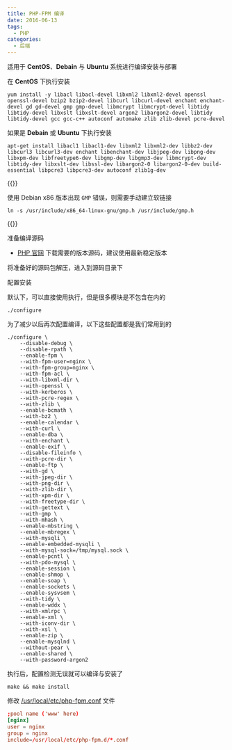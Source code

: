 ```yaml
---
title: PHP-FPM 编译
date: 2016-06-13
tags:
  - PHP
categories:
  - 后端
---
```


适用于 **CentOS**、**Debain** 与 **Ubuntu** 系统进行编译安装与部署

在 **CentOS** 下执行安装

```shell
yum install -y libacl libacl-devel libxml2 libxml2-devel openssl openssl-devel bzip2 bzip2-devel libcurl libcurl-devel enchant enchant-devel gd gd-devel gmp gmp-devel libmcrypt libmcrypt-devel libtidy libtidy-devel libxslt libxslt-devel argon2 libargon2-devel libtidy libtidy-devel gcc gcc-c++ autoconf automake zlib zlib-devel pcre-devel
```

如果是 **Debain** 或 **Ubuntu** 下执行安装

```shell
apt-get install libacl1 libacl1-dev libxml2 libxml2-dev libbz2-dev libcurl3 libcurl3-dev enchant libenchant-dev libjpeg-dev libpng-dev libxpm-dev libfreetype6-dev libgmp-dev libgmp3-dev libmcrypt-dev libtidy-dev libxslt-dev libssl-dev libargon2-0 libargon2-0-dev build-essential libpcre3 libpcre3-dev autoconf zlib1g-dev
```

{{<hint danger>}}

使用 Debian x86 版本出现 `GMP` 错误，则需要手动建立软链接

```shell
ln -s /usr/include/x86_64-linux-gnu/gmp.h /usr/include/gmp.h
```

{{</hint>}}

准备编译源码

- [PHP 官网](http://php.net/downloads.php) 下载需要的版本源码，建议使用最新稳定版本

将准备好的源码包解压，进入到源码目录下

配置安装

默认下，可以直接使用执行，但是很多模块是不包含在内的

```shell
./configure
```

为了减少以后再次配置编译，以下这些配置都是我们常用到的

```shell
./configure \
    --disable-debug \
    --disable-rpath \
    --enable-fpm \
    --with-fpm-user=nginx \
    --with-fpm-group=nginx \
    --with-fpm-acl \
    --with-libxml-dir \
    --with-openssl \
    --with-kerberos \
    --with-pcre-regex \
    --with-zlib \
    --enable-bcmath \
    --with-bz2 \
    --enable-calendar \
    --with-curl \
    --enable-dba \
    --with-enchant \
    --enable-exif \
    --disable-fileinfo \
    --with-pcre-dir \
    --enable-ftp \
    --with-gd \
    --with-jpeg-dir \
    --with-png-dir \
    --with-zlib-dir \
    --with-xpm-dir \
    --with-freetype-dir \
    --with-gettext \
    --with-gmp \
    --with-mhash \
    --enable-mbstring \
    --enable-mbregex \
    --with-mysqli \
    --enable-embedded-mysqli \
    --with-mysql-sock=/tmp/mysql.sock \
    --enable-pcntl \
    --with-pdo-mysql \
    --enable-session \
    --enable-shmop \
    --enable-soap \
    --enable-sockets \
    --enable-sysvsem \
    --with-tidy \
    --enable-wddx \
    --with-xmlrpc \
    --enable-xml \
    --with-iconv-dir \
    --with-xsl \
    --enable-zip \
    --enable-mysqlnd \
    --without-pear \
    --enable-shared \
    --with-password-argon2
```

执行后，配置检测无误就可以编译与安装了

```shell
make && make install
```

修改 <u>/usr/local/etc/php-fpm.conf</u> 文件

```conf
;pool name ('www' here)
[nginx]
user = nginx
group = nginx
include=/usr/local/etc/php-fpm.d/*.conf
```
